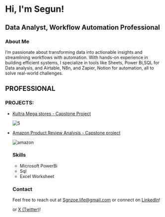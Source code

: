 <h1>Hi, I'm Segun!</h1>
  <h2>Data Analyst, Workflow Automation Professional</h2>

  <h3>About Me</h3>
  <p>I’m passionate about transforming data into actionable insights and streamlining workflows with automation. With hands-on experience in building efficient systems, I specialize in tools like Sheets, Power Bi,SQL for Data analysis, and Airtable, N8n, and Zapier, Notion for automation, all to solve real-world challenges.</p>

  <h2>PROFESSIONAL</h2>
  <h3>PROJECTS:</h3>
  <ul>
    <li><a href="https://github.com/Syllaboi/Data-Analysis-Jobs/tree/DSA-Data-Analysis-Captone-Project">Kultra Mega stores - Capstone Project</a></li>
   
  

![5](https://github.com/user-attachments/assets/f3693dd4-f3ef-4803-8563-ca17bff62df6)

    
  <li><a href="https://github.com/Syllaboi/Data-Analysis-Projects/blob/Amazon-Product-Review-Analysis---Capstone-Project/README.md">Amazon Product Review Analysis - Capstone project</a></li> 
  
  

![amazon](https://github.com/user-attachments/assets/ab0b9f33-0d94-4ab6-8ed9-6ff2c0da3a45)

  

  <h3>Skills</h3>
  <ul>
    <li>Microsoft PowerBi</li>
    <li>Sql</li>
    <li>Excel Worksheet</li>
  </ul>

  <h3>Contact</h3>
  <p>Feel free to reach out at <a href="mailto:sgnzoe.life@gmail.com">Sgnzoe.life@gmail.com</a> or connect on <a href="https://linkedin.com/in/segunexploresdata/">LinkedIn</a>!</p>
</div> or
<a href="https://twitter.com/chinnyeddy">X (Twitter)</a>!</p>
</div>

<!--
**joshmadakor1/joshmadakor1** is a ✨ _special_ ✨ repository because its `README.md` (this file) appears on your GitHub profile.

Here are some ideas to get you started:

- 🔭 I’m currently working on ...
- 🌱 I’m currently learning ...
- 👯 I’m looking to collaborate on ...
- 🤔 I’m looking for help with ...
- 💬 Ask me about ...
- 📫 How to reach me: ...
- 😄 Pronouns: ...
- ⚡ Fun fact: ...
-->
